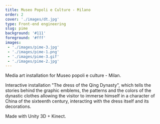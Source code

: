 ```yaml
---
title: Museo Popoli e Culture - Milano    
order: 2
cover: './images/dt.jpg'
type: Front-end engineering
slug: pime
background: '#111'
foreground: '#fff'
images: 
 - './images/pime-3.jpg'
 - './images/pime-1.png'
 - './images/pime-3.gif'
 - './images/pime-2.jpg'
---
```


Media art installation for Museo popoli e culture - Milan.

Interactive installation "The dress of the Qing Dynasty", which tells the stories behind the graphic emblems, the patterns and the colors of the dynastic clothes allowing the visitor to immerse himself in a character of China of the sixteenth century, interacting with the dress itself and its decorations.

Made with Unity 3D + Kinect.
